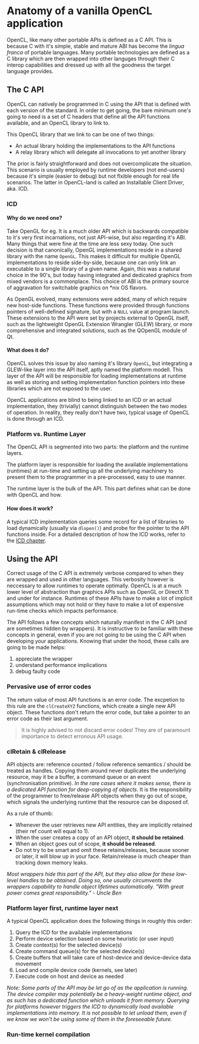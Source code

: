 # Anatomy of a vanilla OpenCL application

OpenCL, like many other portable APIs is defined as a C API. This is because C with it's simple, stable and mature ABI has become the _lingua franca_ of portable languages. Many portable technologies are defined as a C library which are then wrapped into other languges through their C interop capabilities and dressed up with all the goodness the target language provides.

## The C API

OpenCL can natively be programmed in C using the API that is defined with each version of the standard. In order to get going, the bare minimum one's going to need is a set of C headers that define all the API functions available, and an OpenCL library to link to.

This OpenCL library that we link to can be one of two things:

- An actual library holding the implementations to the API functions
- A relay library which will delegate all invocations to yet another library

The prior is fairly straightforward and does not overcomplicate the situation. This scenario is usually employed by runtime developers (not end-users) because it's simple (easier to debug) but not flxible enough for real life scenarios. The latter in OpenCL-land is called an Installable Client Driver, aka. ICD.

### ICD

#### Why do we need one?

Take OpenGL for eg. It is a much older API which is backwards compatible to it's very first incarnations, not just API-wise, but also regarding it's ABI. Many things that were fine at the time are less sexy today. One such decision is that canonically, OpenGL implementations reside in a shared library with the name `OpenGL`. This makes it difficult for multiple OpenGL implementations to reside side-by-side, because one can only link an executable to a single library of a given name. Again, this was a natural choice in the 90's, but today having integrated and dedicated graphics from mixed vendors is a commonplace. This choice of ABI is the primary source of aggravation for switchable graphics on *nix OS flavors.

As OpenGL evolved, many extensions were added, many of which require new host-side functions. These functions were provided through functions pointers of well-defined signature, but with a `NULL` value at program launch. These extensions to the API were set by projects external to OpenGL itself, such as the lightweight OpenGL Extension Wrangler (GLEW) library, or more comprehensive and integrated solutions, such as the QOpenGL module of Qt.

#### What does it do?

OpenCL solves this issue by also naming it's library `OpenCL`, but integrating a GLEW-like layer into the API itself, aptly named the platform modell. This layer of the API will be responsible for loading implementations at runtime as well as storing and setting implementation function pointers into these libraries which are not exposed to the user.

OpenCL applications are blind to being linked to an ICD or an actual implementation, they (trivially) cannot distinguish between the two modes of operation. In reality, they really don't have two, typical usage of OpenCL is done through an ICD.

### Platform vs. Runtime Layer

The OpenCL API is segmented into two parts: the platform and the runtime layers.

The platform layer is responsible for loading the available implementations (runtimes) at run-time and setting up all the underlying machinery to present them to the programmer in a pre-processed, easy to use manner.

The runtime layer is the bulk of the API. This part defines what can be done with OpenCL and how.

#### How does it work?

A typical ICD implementation queries some record for a list of libraries to load dynamically (usually via `dlopen()`) and probe for the pointer to the API functions inside. For a detailed description of how the ICD works, refer to the [ICD chapter](ICD.md).

## Using the API

Correct usage of the C API is extremely verbose compared to when they are wrapped and used in other languages. This verbosity however is neccessary to allow runtimes to operate optimally. OpenCL is at a much lower level of abstraction than graphics APIs such as OpenGL or DirectX 11 and under for instance. Runtimes of these APIs have to make a lot of implicit assumptions which may not hold or they have to make a lot of expensive run-time checks which impacts performance.

The API follows a few concepts which naturally manifest in the C API (and are sometimes hidden by wrappers). It is instructive to be familiar with these concepts in general, even if you are not going to be using the C API when developing your applications. Knowing that under the hood, these calls are going to be made helps:

1) appreciate the wrapper
2) understand performance implications
3) debug faulty code

### Pervasive use of error codes

The return value of most API functions is an error code. The excpetion to this rule are the `clCreateXYZ` functions, which create a single new API object. These functions don't return the error code, but take a pointer to an error code as their last argument.

> It is highly advised to not discard error codes! They are of paramount importance to detect erronous API usage.

### clRetain & clRelease

API objects are: reference counted / follow reference semantics / should be treated as handles. Copying them around never duplicates the underlying resource, may it be a buffer, a command queue or an event (synchronisation primitive). _In the rare cases where it makes sense, there is a dedicated API function for deep-copying of objects._ It is the responsibility of the programmer to free/release API objects when they go out of scope, which signals the underlying runtime that the resource can be disposed of.

As a rule of thumb:

- Whenever the user retrieves new API entities, they are implicitly retained (their ref count will equal to 1).
- When the user creates a copy of an API object, **it should be retained**.
- When an object goes out of scope, **it should be released**.
- Do not try to be smart and omit these retains/releases, because sooner or later, it will blow up in your face. Retain/release is much cheaper than tracking down memory leaks.

_Most wrappers hide this part of the API, but they also allow for these low-level handles to be obtained. Doing so, one usually circumvents the wrappers capability to handle object lifetimes automatically. "With great power comes great responsibility." - Uncle Ben_

### Platform layer first, runtime layer next

A typical OpenCL application does the following things in roughly this order:

1. Query the ICD for the available implementations
2. Perform device selection based on some heuristic (or user input)
3. Create context(s) for the selected device(s)
4. Create command queue(s) for the selected device(s)
5. Create buffers that will take care of host-device and device-device data movement
6. Load and compile device code (kernels, see later)
7. Execute code on host and device as needed

_Note: Some parts of the API may be let go of as the application is running. The device compiler may potentially be a heavy-weight runtime object, and as such has a dedicated function which unloads it from memory. Querying for platforms however triggers the ICD to dynamically load available implementations into memory. It is not possible to let unload them, even if we know we won't be using some of them in the foreseeable future._

### Run-time kernel compilation